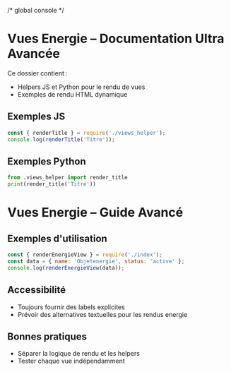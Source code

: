 /* global console */
# Vues Energie – Documentation Ultra Avancée

Ce dossier contient :
- Helpers JS et Python pour le rendu de vues
- Exemples de rendu HTML dynamique

## Exemples JS
```js
const { renderTitle } = require('./views_helper');
console.log(renderTitle('Titre'));
```

## Exemples Python
```python
from .views_helper import render_title
print(render_title('Titre'))
```

# Vues Energie – Guide Avancé

## Exemples d'utilisation

```js
const { renderEnergieView } = require('./index');
const data = { name: 'Objetenergie', status: 'active' };
console.log(renderEnergieView(data));
```

## Accessibilité
- Toujours fournir des labels explicites
- Prévoir des alternatives textuelles pour les rendus energie

## Bonnes pratiques
- Séparer la logique de rendu et les helpers
- Tester chaque vue indépendamment
